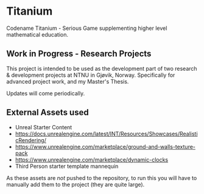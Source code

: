 # Titanium
Codename Titanium - Serious Game supplementing higher level mathematical education.

## Work in Progress - Research Projects
This project is intended to be used as the development part of two research & development projects at NTNU in Gjøvik, Norway.
Specifically for advanced project work, and my Master's Thesis. 

Updates will come periodically. 

## External Assets used
- Unreal Starter Content
- https://docs.unrealengine.com/latest/INT/Resources/Showcases/RealisticRendering/
- https://www.unrealengine.com/marketplace/ground-and-walls-texture-pack
- https://www.unrealengine.com/marketplace/dynamic-clocks
- Third Person starter template mannequin

As these assets are *not* pushed to the repository, to run this you will have to manually add them to the project (they are quite large). 
